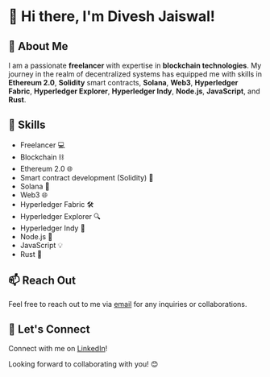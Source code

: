 # 👋 Hi there, I'm Divesh Jaiswal!

## 💼 About Me
I am a passionate **freelancer** with expertise in **blockchain technologies**. My journey in the realm of decentralized systems has equipped me with skills in **Ethereum 2.0**, **Solidity** smart contracts, **Solana**, **Web3**, **Hyperledger Fabric**, **Hyperledger Explorer**, **Hyperledger Indy**, **Node.js**, **JavaScript**, and **Rust**.

## 🚀 Skills
- Freelancer 💻
- Blockchain ⛓️
- Ethereum 2.0 🌐
- Smart contract development (Solidity) 🔐
- Solana 🌟
- Web3 🌐
- Hyperledger Fabric 🛠️
- Hyperledger Explorer 🔍
- Hyperledger Indy 🎩
- Node.js 🚀
- JavaScript 💡
- Rust 🦀

## 📫 Reach Out
Feel free to reach out to me via [email](mailto:diveshjaishwal1234@gmail.com) for any inquiries or collaborations.

## 🔗 Let's Connect
Connect with me on [LinkedIn](https://www.linkedin.com/in/diveshjaiswal7224/)!


Looking forward to collaborating with you! 😊


